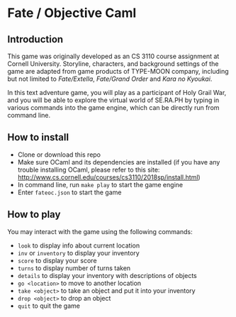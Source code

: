 # Fate / Objective Caml

## Introduction
This game was originally developed as an CS 3110 course assignment at Cornell University. Storyline, characters, and background settings of the game are adapted from game products of TYPE-MOON company, including but not limited to *Fate/Extella*, *Fate/Grand Order* and *Kara no Kyoukai*.

In this text adventure game, you will play as a participant of Holy Grail War, and you will be able to explore the virtual world of SE.RA.PH by typing in various commands into the game engine, which can be directly run from command line.

## How to install
- Clone or download this repo
- Make sure OCaml and its dependencies are installed (if you have any trouble installing OCaml, please refer to this site: http://www.cs.cornell.edu/courses/cs3110/2018sp/install.html)
- In command line, run `make play` to start the game engine
- Enter `fateoc.json` to start the game

## How to play
You may interact with the game using the following commands:
- `look` to display info about current location
- `inv` or `inventory` to display your inventory
- `score` to display your score
- `turns` to display number of turns taken
- `details` to display your inventory with descriptions of objects
- `go <location>` to move to another location
- `take <object>` to take an object and put it into your inventory
- `drop <object>` to drop an object
- `quit` to quit the game

